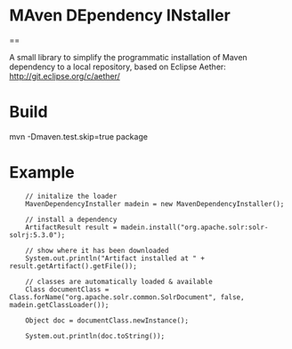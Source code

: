 # MAven DEpendency INstaller
==

A small library to simplify the programmatic installation of Maven dependency to a local repository,
based on Eclipse Aether: http://git.eclipse.org/c/aether/

Build
==
mvn -Dmaven.test.skip=true package 

Example
==

        // initalize the loader
        MavenDependencyInstaller madein = new MavenDependencyInstaller();

        // install a dependency
        ArtifactResult result = madein.install("org.apache.solr:solr-solrj:5.3.0");

        // show where it has been downloaded
        System.out.println("Artifact installed at " + result.getArtifact().getFile());
		
        // classes are automatically loaded & available
        Class documentClass = Class.forName("org.apache.solr.common.SolrDocument", false, madein.getClassLoader());

        Object doc = documentClass.newInstance();
		
        System.out.println(doc.toString());



